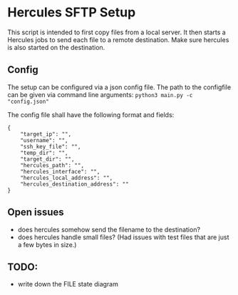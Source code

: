 # Hercules SFTP Setup
This script is intended to first copy files from a local server. It then starts a Hercules jobs to send each file to a remote destination.
Make sure hercules is also started on the destination.

## Config
The setup can be configured via a json config file. The path to the configfile can be given via command line arguments: `python3 main.py -c "config.json"`

The config file shall have the following format and fields:
```
{
    "target_ip": "", 
    "username": "",
    "ssh_key_file": "",
    "temp_dir": "",
    "target_dir": "",
    "hercules_path": "",
    "hercules_interface": "",
    "hercules_local_address": "",
    "hercules_destination_address": ""
}
```

## Open issues
- does hercules somehow send the filename to the destination?
- does hercules handle small files? (Had issues with test files that are just a few bytes in size.)

## TODO: 
- write down the FILE state diagram
